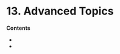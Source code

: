 # 13. Advanced Topics

<primary-label ref="header-label"/>

<secondary-label ref="doc-wip"/>

**Contents**

- [](13-1-Compiler-Structure.md)
- [](13-2-FFI.md)
